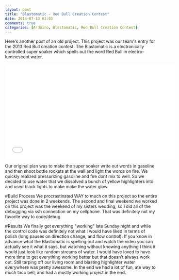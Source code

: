 ```yaml
---
layout: post
title: "Blastomatic - Red Bull Creation Contest"
date: 2014-07-13 03:03
comments: true
categories: [Arduino, Blastomatic, Red Bull Creation Contest]
---
```

Here's another post of an old project.
This project was our team's entry for the 2013 Red Bull creation contest.
The Blastomatic is a electronically controlled super soaker which spells out the word Red Bull in electro-luminescent water.
<iframe width="560" height="315" src="//www.youtube.com/embed/fJA9rj_0ZhA" frameborder="0" allowfullscreen></iframe>

<!-- more -->
Our original plan was to make the super soaker write out words in gasoline and then shoot
bottle rockets at the wall and light the words on fire.
We quickly realized pressurizing gasoline and fire dont mix to well.
So we decided to use water that we dissolved a bunch of yellow highlighters into and
used black lights to make make the water glow.

#Build Process
We procrastinated WAY to much on this project so the entire project was done in 2 weekends.
The second and final weekend we worked on this project was the weekend of my sisters wedding,
so I did all of the debugging via ssh connection on my cellphone.
That was definitely not my favorite way to code/debug.

#Results
We finally got everything "working" late Sunday night and while the control code was definitely
not what I would have liked in terms of polish (long pauses on direction change, and flow control).
If you know in advance what the Blastomatic is spelling out and watch the video you can actually
see it what it says, but watching without knowing anything I think it would just look like
random streams of water.
I would have loved to have more time to get everything working better but that doesn't always
work out.
Still tarping off our living room and blasting highlighter water everywhere was pretty awesome.
In the end we had a lot of fun, ate way to much taco bell, and had a mostly working project in the end.
